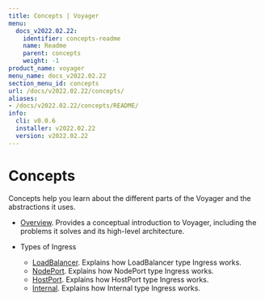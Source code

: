 ```yaml
---
title: Concepts | Voyager
menu:
  docs_v2022.02.22:
    identifier: concepts-readme
    name: Readme
    parent: concepts
    weight: -1
product_name: voyager
menu_name: docs_v2022.02.22
section_menu_id: concepts
url: /docs/v2022.02.22/concepts/
aliases:
- /docs/v2022.02.22/concepts/README/
info:
  cli: v0.0.6
  installer: v2022.02.22
  version: v2022.02.22
---
```


# Concepts

Concepts help you learn about the different parts of the Voyager and the abstractions it uses.

- [Overview](/docs/v2022.02.22/concepts/overview). Provides a conceptual introduction to Voyager, including the problems it solves and its high-level architecture.

- Types of Ingress
  - [LoadBalancer](/docs/v2022.02.22/concepts/ingress-types/loadbalancer). Explains how LoadBalancer type Ingress works.
  - [NodePort](/docs/v2022.02.22/concepts/ingress-types/nodeport). Explains how NodePort type Ingress works.
  - [HostPort](/docs/v2022.02.22/concepts/ingress-types/hostport). Explains how HostPort type Ingress works.
  - [Internal](/docs/v2022.02.22/concepts/ingress-types/internal). Explains how Internal type Ingress works.
